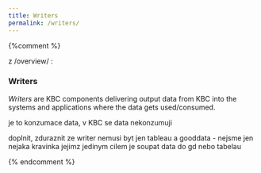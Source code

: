 ```yaml
---
title: Writers
permalink: /writers/
---
```


{%comment %}

z /overview/ : 
### Writers
*Writers* are KBC components delivering output data from KBC into the systems and applications where the data gets used/consumed.

je to konzumace data, v KBC se data nekonzumuji

doplnit, zduraznit ze writer nemusi byt jen tableau a gooddata - nejsme jen nejaka kravinka jejimz jedinym cilem je soupat data do gd nebo tabelau

{% endcomment %}
